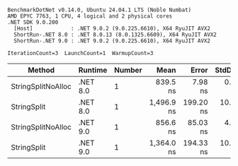 ```

BenchmarkDotNet v0.14.0, Ubuntu 24.04.1 LTS (Noble Numbat)
AMD EPYC 7763, 1 CPU, 4 logical and 2 physical cores
.NET SDK 9.0.200
  [Host]            : .NET 9.0.2 (9.0.225.6610), X64 RyuJIT AVX2
  ShortRun-.NET 8.0 : .NET 8.0.13 (8.0.1325.6609), X64 RyuJIT AVX2
  ShortRun-.NET 9.0 : .NET 9.0.2 (9.0.225.6610), X64 RyuJIT AVX2

IterationCount=3  LaunchCount=1  WarmupCount=3  

```
| Method             | Runtime  | Number | Mean       | Error     | StdDev   | Min        | Max        | Gen0   | Gen1   | Allocated |
|------------------- |--------- |------- |-----------:|----------:|---------:|-----------:|-----------:|-------:|-------:|----------:|
| StringSplitNoAlloc | .NET 8.0 | 1      |   839.5 ns |   7.98 ns |  0.44 ns |   839.0 ns |   839.8 ns |      - |      - |         - |
| StringSplit        | .NET 8.0 | 1      | 1,496.9 ns | 199.20 ns | 10.92 ns | 1,489.5 ns | 1,509.4 ns | 0.1907 | 0.0019 |    3208 B |
| StringSplitNoAlloc | .NET 9.0 | 1      |   856.6 ns |  85.03 ns |  4.66 ns |   851.7 ns |   860.9 ns |      - |      - |         - |
| StringSplit        | .NET 9.0 | 1      | 1,364.0 ns | 194.33 ns | 10.65 ns | 1,352.6 ns | 1,373.7 ns | 0.1907 | 0.0019 |    3208 B |
